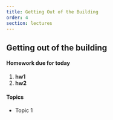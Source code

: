 ```yaml
---
title: Getting Out of the Building
order: 4
section: lectures
---
```


## Getting out of the building

#### Homework due for today

1. **hw1**
1. **hw2**

#### Topics

* Topic 1
